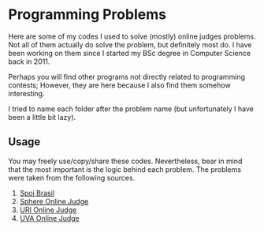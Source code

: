 # Programming Problems

Here are some of my codes I used to solve (mostly) online judges problems. Not all of them actually do solve the problem, but definitely most do. I have been working on them since I started my BSc degree in Computer Science back in 2011. 

Perhaps you will find other programs not directly related to programming contests; However, they are here because I also find them somehow interesting.

I tried to name each folder after the problem name (but unfortunately I have been a little bit lazy).

## Usage

You may freely use/copy/share these codes. Nevertheless, bear in mind that the most important is the logic behind each problem. The problems were taken from the following sources.

1. [Spoj Brasil](http://br.spoj.com/)
2. [Sphere Online Judge](http://www.spoj.com/)
3. [URI Online Judge](http://www.urionlinejudge.com.br/)
4. [UVA Online Judge](http://uva.onlinejudge.org/)
